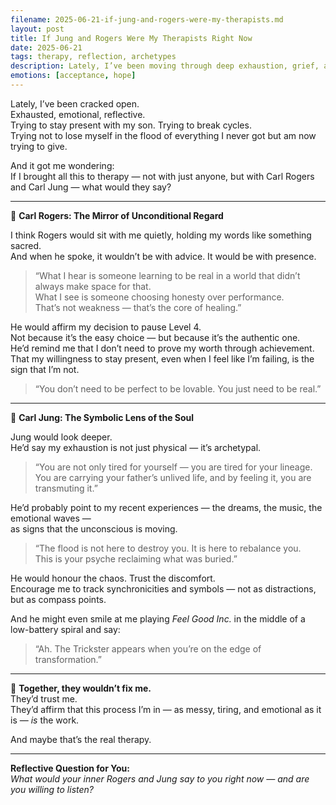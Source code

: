 ```yaml
---
filename: 2025-06-21-if-jung-and-rogers-were-my-therapists.md
layout: post
title: If Jung and Rogers Were My Therapists Right Now
date: 2025-06-21
tags: therapy, reflection, archetypes
description: Lately, I’ve been moving through deep exhaustion, grief, and clarity. It made me wonder — what would Carl Rogers and Carl Jung say if I brought all of this into a room with them?
emotions: [acceptance, hope]
---
```


Lately, I’ve been cracked open.  
Exhausted, emotional, reflective.  
Trying to stay present with my son. Trying to break cycles.  
Trying not to lose myself in the flood of everything I never got but am now trying to give.

And it got me wondering:  
If I brought all this to therapy — not with just anyone, but with Carl Rogers and Carl Jung — what would they say?

---

🌿 **Carl Rogers: The Mirror of Unconditional Regard**

I think Rogers would sit with me quietly, holding my words like something sacred.  
And when he spoke, it wouldn’t be with advice. It would be with presence.

> “What I hear is someone learning to be real in a world that didn’t always make space for that.  
> What I see is someone choosing honesty over performance.  
> That’s not weakness — that’s the core of healing.”

He would affirm my decision to pause Level 4.  
Not because it’s the easy choice — but because it’s the authentic one.  
He’d remind me that I don’t need to prove my worth through achievement.  
That my willingness to stay present, even when I feel like I’m failing, is the sign that I’m not.

> “You don’t need to be perfect to be lovable. You just need to be real.”

---

🔮 **Carl Jung: The Symbolic Lens of the Soul**

Jung would look deeper.  
He’d say my exhaustion is not just physical — it’s archetypal.

> “You are not only tired for yourself — you are tired for your lineage.  
> You are carrying your father’s unlived life, and by feeling it, you are transmuting it.”

He’d probably point to my recent experiences — the dreams, the music, the emotional waves —  
as signs that the unconscious is moving.

> “The flood is not here to destroy you. It is here to rebalance you.  
> This is your psyche reclaiming what was buried.”

He would honour the chaos. Trust the discomfort.  
Encourage me to track synchronicities and symbols — not as distractions, but as compass points.

And he might even smile at me playing *Feel Good Inc.* in the middle of a low-battery spiral and say:

> “Ah. The Trickster appears when you’re on the edge of transformation.”

---

🧭 **Together, they wouldn’t fix me.**  
They’d trust me.  
They’d affirm that this process I’m in — as messy, tiring, and emotional as it is — *is* the work.

And maybe that’s the real therapy.

---

**Reflective Question for You:**  
*What would your inner Rogers and Jung say to you right now — and are you willing to listen?*
